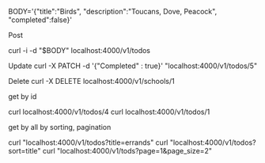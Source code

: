 BODY='{"title":"Birds", "description":"Toucans, Dove, Peacock", "completed":false}'

Post

curl -i -d "$BODY" localhost:4000/v1/todos


Update 
curl -X PATCH -d '{"Completed" : true}' "localhost:4000/v1/todos/5"

Delete
curl -X DELETE  localhost:4000/v1/schools/1

get by id 

curl localhost:4000/v1/todos/4
curl localhost:4000/v1/todos/1


get by all by sorting, pagination

curl "localhost:4000/v1/todos?title=errands"
curl "localhost:4000/v1/todos?sort=title"
curl "localhost:4000/v1/tods?page=1&page_size=2"
